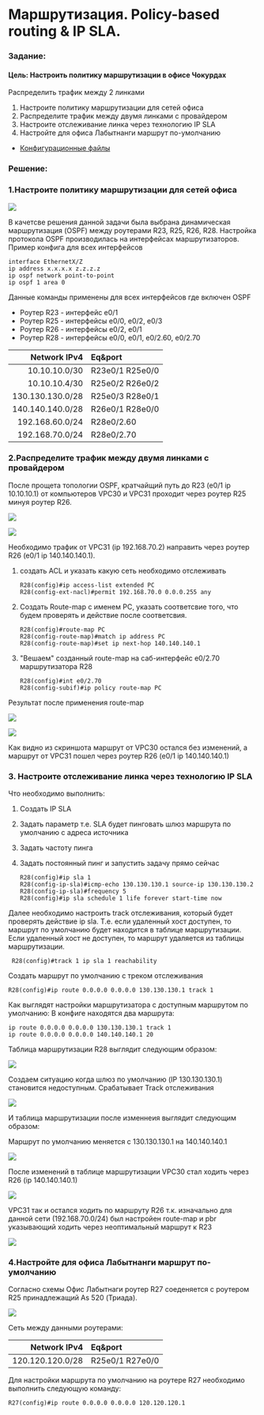 # Маршрутизация. Policy-based routing & IP SLA.

###  Задание:

####  Цель: Настроить политику маршрутизации в офисе Чокурдах
 
Распределить трафик между 2 линками

1. Настроите политику маршрутизации для сетей офиса
2. Распределите трафик между двумя линками с провайдером
3. Настроите отслеживание линка через технологию IP SLA
4. Настройте для офиса Лабытнанги маршрут по-умолчанию

- [Конфигурационные файлы ](config/)

###  Решение:
### 1.Настроите политику маршрутизации для сетей офиса 

![](Schema.png)

В качетсве решения данной задачи была выбрана динамическая маршрутизация (OSPF) между роутерами R23, R25, R26, R28.
Настройка протокола OSPF производилась на интерфейсах маршрутизаторов.
Пример конфига для всех интерфейсов

    interface EthernetX/Z
    ip address x.x.x.x z.z.z.z
    ip ospf network point-to-point
    ip ospf 1 area 0
   
Данные команды применены для всех интерфейсов где включен OSPF 

* Роутер R23 - интерфейс e0/1
* Роутер R25 - интерфейсы e0/0, e0/2, e0/3
* Роутер R26 - интерфейсы e0/2, e0/1
* Роутер R28 - интерфейсы e0/0, e0/1, e0/2.60, e0/2.70

| Network IPv4     |  Eq&port       |
|-----------------:|:---------------|
| 10.10.10.0/30    | R23e0/1 R25e0/0|   
| 10.10.10.4/30    | R25e0/2 R26e0/2|             
| 130.130.130.0/28 | R25e0/3 R28e0/1|
| 140.140.140.0/28 | R26e0/1 R28e0/0|
| 192.168.60.0/24  |   R28e0/2.60   |
| 192.168.70.0/24  |   R28e0/2.70   |


### 2.Распределите трафик между двумя линками с провайдером

После прощета топологии OSPF, кратчайщий путь до R23 (e0/1 ip 10.10.10.1) от компьютеров VPC30 и VPC31 проходит через роутер R25 минуя роутер R26.

![](Ping60.png)

![](Ping70.png)

Необходимо трафик от VPC31 (ip 192.168.70.2) направить через роутер R26 (e0/1 ip 140.140.140.1).
1. создать ACL и указать какую сеть необходимо отслеживать

       R28(config)#ip access-list extended PC
       R28(config-ext-nacl)#permit 192.168.70.0 0.0.0.255 any
       
2. Создать Route-map с именем PC, указать соответсвие того, что будем проверять и действие после соответсвия. 
       
       R28(config)#route-map PC
       R28(config-route-map)#match ip address PC
       R28(config-route-map)#set ip next-hop 140.140.140.1
       
3. "Вешаем" созданный route-map  на саб-интерфейс e0/2.70 маршрутизатора R28 

       R28(config)#int e0/2.70
       R28(config-subif)#ip policy route-map PC
 
 Результат после применения route-map

![](Ping60-1.png)

![](Ping70-1.png)

Как видно из скриншота маршрут от VPC30 остался без изменений, а маршрут от VPC31 пошел через роутер R26 (e0/1 ip 140.140.140.1)

### 3. Настроите отслеживание линка через технологию IP SLA

Что необходимо выполнить:
1. Создать IP SLA
2. Задать параметр т.е. SLA будет пинговать шлюз маршрута по умолчанию с адреса источника
3. Задать частоту пинга
4. Задать постоянный пинг и запустить задачу прямо сейчас

       R28(config)#ip sla 1
       R28(config-ip-sla)#icmp-echo 130.130.130.1 source-ip 130.130.130.2
       R28(config-ip-sla)#frequency 5
       R28(config)#ip sla schedule 1 life forever start-time now
       
  Далее необходимо настроить track  отслеживания, который будет проверять действие ip sla. Т.е. если удаленный хост доступен, то маршрут по умолчанию будет находится в таблице маршрутизации. Если удаленный хост не доступен, то маршрут удаляется из таблицы маршрутизации.
   
     R28(config)#track 1 ip sla 1 reachability
  
 Создать маршрут по умолчанию с треком отслеживания 
 
    R28(config)#ip route 0.0.0.0 0.0.0.0 130.130.130.1 track 1
    
  Как выглядят настройки маршрутизатора с доступным маршрутом по умолчанию:
В конфиге находятся два маршрута:
   
    ip route 0.0.0.0 0.0.0.0 130.130.130.1 track 1
    ip route 0.0.0.0 0.0.0.0 140.140.140.1 20

Таблица маршрутизации R28 выглядит следующим образом:

![](Route_Table.png)

Создаем ситуацию когда шлюз по умолчанию (IP 130.130.130.1) становится недоступным.
Срабатывает Track отслеживания

![](Track_Down.png)

И таблица маршрутизации после изменнеия выглядит следующим образом:

Маршрут по умолчанию меняется с 130.130.130.1 на 140.140.140.1

![](Route_Table_Down.png)

После изменений в таблице маршрутизации VPС30 стал ходить через R26 (ip 140.140.140.1)

![](VPC30.png)

VPC31 так и остался ходить по маршруту R26 т.к. изначально для данной сети (192.168.70.0/24) был настройен route-map и pbr указывающий ходить через неоптимальный маршрут к R23

![](VPC31.png)

### 4.Настройте для офиса Лабытнанги маршрут по-умолчанию

Согласно схемы Офис Лабытнаги роутер R27 соеденяется с роутером R25 принадлежащий As 520 (Триада).

![](Lab.png)

Сеть между данными роутерами:

| Network IPv4     |  Eq&port       |
|-----------------:|:---------------|
| 120.120.120.0/28 | R25e0/1 R27e0/0|

Для настройки маршрута по умолчанию на роутере R27 необходимо выполнить следующую команду:

    R27(config)#ip route 0.0.0.0 0.0.0.0 120.120.120.1 




        
